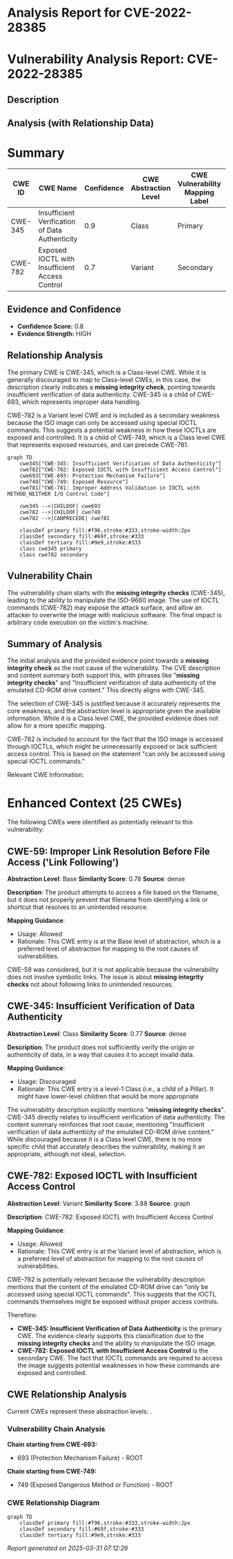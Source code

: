 # Analysis Report for CVE-2022-28385

# Vulnerability Analysis Report: CVE-2022-28385

## Description



## Analysis (with Relationship Data)

# Summary
| CWE ID | CWE Name | Confidence | CWE Abstraction Level | CWE Vulnerability Mapping Label | CWE-Vulnerability Mapping Notes |
|---|---|---|---|---|---|
| CWE-345 | Insufficient Verification of Data Authenticity | 0.9 | Class | Primary | Allowed with Review |
| CWE-782 | Exposed IOCTL with Insufficient Access Control | 0.7 | Variant | Secondary | Allowed |

## Evidence and Confidence

*   **Confidence Score:** 0.8
*   **Evidence Strength:** HIGH

## Relationship Analysis
The primary CWE is CWE-345, which is a Class-level CWE. While it is generally discouraged to map to Class-level CWEs, in this case, the description clearly indicates a **missing integrity check**, pointing towards insufficient verification of data authenticity. CWE-345 is a child of CWE-693, which represents improper data handling.

CWE-782 is a Variant level CWE and is included as a secondary weakness because the ISO image can only be accessed using special IOCTL commands. This suggests a potential weakness in how these IOCTLs are exposed and controlled. It is a child of CWE-749, which is a Class level CWE that represents exposed resources, and can precede CWE-781.

```mermaid
graph TD
    cwe345["CWE-345: Insufficient Verification of Data Authenticity"]
    cwe782["CWE-782: Exposed IOCTL with Insufficient Access Control"]
    cwe693["CWE-693: Protection Mechanism Failure"]
    cwe749["CWE-749: Exposed Resource"]
    cwe781["CWE-781: Improper Address Validation in IOCTL with METHOD_NEITHER I/O Control Code"]
    
    cwe345 -->|CHILDOF| cwe693
    cwe782 -->|CHILDOF| cwe749
    cwe782 -->|CANPRECEDE| cwe781
    
    classDef primary fill:#f96,stroke:#333,stroke-width:2px
    classDef secondary fill:#69f,stroke:#333
    classDef tertiary fill:#9e9,stroke:#333
    class cwe345 primary
    class cwe782 secondary
```

## Vulnerability Chain
The vulnerability chain starts with the **missing integrity checks** (CWE-345), leading to the ability to manipulate the ISO-9660 image. The use of IOCTL commands (CWE-782) may expose the attack surface, and allow an attacker to overwrite the image with malicious software. The final impact is arbitrary code execution on the victim's machine.

## Summary of Analysis
The initial analysis and the provided evidence point towards a **missing integrity check** as the root cause of the vulnerability. The CVE description and content summary both support this, with phrases like "**missing integrity checks**" and "Insufficient verification of data authenticity of the emulated CD-ROM drive content." This directly aligns with CWE-345.

The selection of CWE-345 is justified because it accurately represents the core weakness, and the abstraction level is appropriate given the available information. While it is a Class level CWE, the provided evidence does not allow for a more specific mapping.

CWE-782 is included to account for the fact that the ISO image is accessed through IOCTLs, which might be unnecessarily exposed or lack sufficient access control. This is based on the statement "can only be accessed using special IOCTL commands."

Relevant CWE Information:

# Enhanced Context (25 CWEs)
The following CWEs were identified as potentially relevant to this vulnerability:

## CWE-59: Improper Link Resolution Before File Access ('Link Following')
**Abstraction Level**: Base
**Similarity Score**: 0.78
**Source**: dense

**Description**:
The product attempts to access a file based on the filename, but it does not properly prevent that filename from identifying a link or shortcut that resolves to an unintended resource.

**Mapping Guidance**:
- Usage: Allowed
- Rationale: This CWE entry is at the Base level of abstraction, which is a preferred level of abstraction for mapping to the root causes of vulnerabilities.

CWE-59 was considered, but it is not applicable because the vulnerability does not involve symbolic links. The issue is about **missing integrity checks** not about following links to unintended resources.

## CWE-345: Insufficient Verification of Data Authenticity
**Abstraction Level**: Class
**Similarity Score**: 0.77
**Source**: dense

**Description**:
The product does not sufficiently verify the origin or authenticity of data, in a way that causes it to accept invalid data.

**Mapping Guidance**:
- Usage: Discouraged
- Rationale: This CWE entry is a level-1 Class (i.e., a child of a Pillar). It might have lower-level children that would be more appropriate

The vulnerability description explicitly mentions "**missing integrity checks**". CWE-345 directly relates to insufficient verification of data authenticity. The content summary reinforces that root cause, mentioning "Insufficient verification of data authenticity of the emulated CD-ROM drive content." While discouraged because it is a Class level CWE, there is no more specific child that accurately describes the vulnerability, making it an appropriate, although not ideal, selection.

## CWE-782: Exposed IOCTL with Insufficient Access Control
**Abstraction Level**: Variant
**Similarity Score**: 3.88
**Source**: graph

**Description**:
CWE-782: Exposed IOCTL with Insufficient Access Control

**Mapping Guidance**:
- Usage: Allowed
- Rationale: This CWE entry is at the Variant level of abstraction, which is a preferred level of abstraction for mapping to the root causes of vulnerabilities.

CWE-782 is potentially relevant because the vulnerability description mentions that the content of the emulated CD-ROM drive can "only be accessed using special IOCTL commands". This suggests that the IOCTL commands themselves might be exposed without proper access controls.

Therefore:

*   **CWE-345: Insufficient Verification of Data Authenticity** is the primary CWE. The evidence clearly supports this classification due to the **missing integrity checks** and the ability to manipulate the ISO image.
*   **CWE-782: Exposed IOCTL with Insufficient Access Control** is the secondary CWE. The fact that IOCTL commands are required to access the image suggests potential weaknesses in how these commands are exposed and controlled.


## CWE Relationship Analysis

Current CWEs represent these abstraction levels: .


### Vulnerability Chain Analysis

**Chain starting from CWE-693:**
- 693 (Protection Mechanism Failure) - ROOT


**Chain starting from CWE-749:**
- 749 (Exposed Dangerous Method or Function) - ROOT



### CWE Relationship Diagram

```mermaid
graph TD
    classDef primary fill:#f96,stroke:#333,stroke-width:2px
    classDef secondary fill:#69f,stroke:#333
    classDef tertiary fill:#9e9,stroke:#333
```



*Report generated on 2025-03-31 07:12:26*
